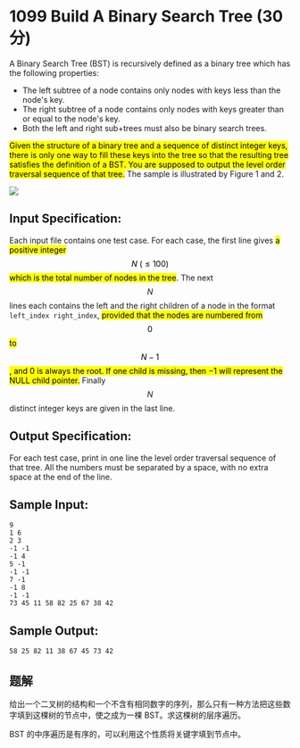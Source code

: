 # 1099 Build A Binary Search Tree (30 分)

A Binary Search Tree (BST) is recursively defined as a binary tree which has the following properties:

- The left subtree of a node contains only nodes with keys less than the node's key.
- The right subtree of a node contains only nodes with keys greater than or equal to the node's key.
- Both the left and right sub+trees must also be binary search trees.

<mark>Given the structure of a binary tree and a sequence of distinct integer keys, there is only one way to fill these keys into the tree so that the resulting tree satisfies the definition of a BST. You are supposed to output the level order traversal sequence of that tree.</mark> The sample is illustrated by Figure 1 and 2.

![](https://images.ptausercontent.com/24c2521f-aaed-4ef4-bac8-3ff562d80a1b.jpg)

## Input Specification:

Each input file contains one test case. For each case, the first line gives <mark>a positive integer $$N \ (≤100)$$ which is the total number of nodes in the tree</mark>. The next $$N$$ lines each contains the left and the right children of a node in the format `left_index right_index`, <mark>provided that the nodes are numbered from $$0$$ to $$N-1$$, and 0 is always the root. If one child is missing, then −1 will represent the NULL child pointer.</mark> Finally $$N$$ distinct integer keys are given in the last line.

## Output Specification:

For each test case, print in one line the level order traversal sequence of that tree. All the numbers must be separated by a space, with no extra space at the end of the line.

## Sample Input:

```
9
1 6
2 3
-1 -1
-1 4
5 -1
-1 -1
7 -1
-1 8
-1 -1
73 45 11 58 82 25 67 38 42
```

## Sample Output:

```
58 25 82 11 38 67 45 73 42
```

## 题解

给出一个二叉树的结构和一个不含有相同数字的序列，那么只有一种方法把这些数字填到这棵树的节点中，使之成为一棵 BST。求这棵树的层序遍历。

BST 的中序遍历是有序的，可以利用这个性质将关键字填到节点中。
